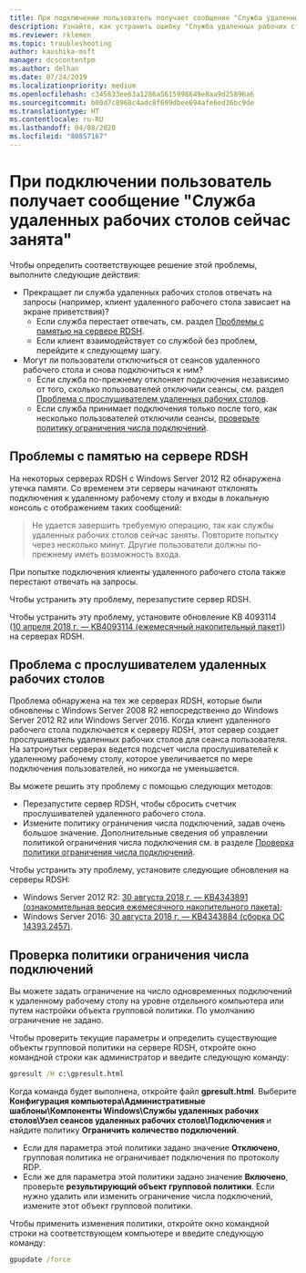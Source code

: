 ```yaml
---
title: При подключении пользователь получает сообщение "Служба удаленных рабочих столов сейчас занята"
description: Узнайте, как устранить ошибку "Служба удаленных рабочих столов сейчас занята" при подключении к удаленному рабочему столу.
ms.reviewer: rklemen
ms.topic: troubleshooting
author: kaushika-msft
manager: dcscontentpm
ms.author: delhan
ms.date: 07/24/2019
ms.localizationpriority: medium
ms.openlocfilehash: c345833ee63a1286a5615998649e8aa9d25896a6
ms.sourcegitcommit: b00d7c8968c4adc8f699dbee694afe6ed36bc9de
ms.translationtype: HT
ms.contentlocale: ru-RU
ms.lasthandoff: 04/08/2020
ms.locfileid: "80857167"
---
```

# <a name="on-connecting-user-receives-remote-desktop-service-is-currently-busy-message"></a>При подключении пользователь получает сообщение "Служба удаленных рабочих столов сейчас занята"

Чтобы определить соответствующее решение этой проблемы, выполните следующие действия:

- Прекращает ли служба удаленных рабочих столов отвечать на запросы (например, клиент удаленного рабочего стола зависает на экране приветствия)?  
   - Если служба перестает отвечать, см. раздел [Проблемы с памятью на сервере RDSH](#rdsh-server-memory-issue).
   - Если клиент взаимодействует со службой без проблем, перейдите к следующему шагу.
- Могут ли пользователи отключиться от сеансов удаленного рабочего стола и снова подключиться к ним?  
   - Если служба по-прежнему отклоняет подключения независимо от того, сколько пользователей отключили сеансы, см. раздел [Проблема с прослушивателем удаленных рабочих столов](#rd-listener-issue).
   - Если служба принимает подключения только после того, как несколько пользователей отключили сеансы, [проверьте политику ограничения числа подключений](#check-the-connection-limit-policy).

## <a name="rdsh-server-memory-issue"></a>Проблемы с памятью на сервере RDSH

На некоторых серверах RDSH с Windows Server 2012 R2 обнаружена утечка памяти. Со временем эти серверы начинают отклонять подключения к удаленному рабочему столу и входы в локальную консоль с отображением таких сообщений:

> Не удается завершить требуемую операцию, так как службы удаленных рабочих столов сейчас заняты. Повторите попытку через несколько минут. Другие пользователи должны по-прежнему иметь возможность входа.

При попытке подключения клиенты удаленного рабочего стола также перестают отвечать на запросы.

Чтобы устранить эту проблему, перезапустите сервер RDSH.

Чтобы устранить эту проблему, установите обновление KB 4093114 ([10 апреля 2018 г. — KB4093114 (ежемесячный накопительный пакет)](https://support.microsoft.com/help/4093114/)) на серверах RDSH.

## <a name="rd-listener-issue"></a>Проблема с прослушивателем удаленных рабочих столов

Проблема обнаружена на тех же серверах RDSH, которые были обновлены с Windows Server 2008 R2 непосредственно до Windows Server 2012 R2 или Windows Server 2016. Когда клиент удаленного рабочего стола подключается к серверу RDSH, этот сервер создает прослушиватель удаленных рабочих столов для сеанса пользователя. На затронутых серверах ведется подсчет числа прослушивателей к удаленному рабочему столу, которое увеличивается по мере подключения пользователей, но никогда не уменьшается.

Вы можете решить эту проблему с помощью следующих методов:

  - Перезапустите сервер RDSH, чтобы сбросить счетчик прослушивателей удаленного рабочего стола.
  - Измените политику ограничения числа подключений, задав очень большое значение. Дополнительные сведения об управлении политикой ограничения числа подключения см. в разделе [Проверка политики ограничения числа подключений](#check-the-connection-limit-policy).

Чтобы устранить эту проблему, установите следующие обновления на серверы RDSH:

  - Windows Server 2012 R2: [30 августа 2018 г. — KB4343891 (ознакомительная версия ежемесячного накопительного пакета)](https://support.microsoft.com/help/4343891/windows-81-update-kb4343891);
  - Windows Server 2016: [30 августа 2018 г. — KB4343884 (сборка ОС 14393.2457)](https://support.microsoft.com/help/4343884/windows-10-update-kb4343884).

## <a name="check-the-connection-limit-policy"></a>Проверка политики ограничения числа подключений

Вы можете задать ограничение на число одновременных подключений к удаленному рабочему столу на уровне отдельного компьютера или путем настройки объекта групповой политики. По умолчанию ограничение не задано.

Чтобы проверить текущие параметры и определить существующие объекты групповой политики на сервере RDSH, откройте окно командной строки как администратор и введите следующую команду:
  
```cmd
gpresult /H c:\gpresult.html
```
   
Когда команда будет выполнена, откройте файл **gpresult.html**. Выберите **Конфигурация компьютера\\Административные шаблоны\\Компоненты Windows\\Службы удаленных рабочих столов\\Узел сеансов удаленных рабочих столов\\Подключения** и найдите политику **Ограничить количество подключений**.

  - Если для параметра этой политики задано значение **Отключено**, групповая политика не ограничивает подключения по протоколу RDP.
  - Если же для параметра этой политики задано значение **Включено**, проверьте **результирующий объект групповой политики**. Если нужно удалить или изменить ограничение числа подключений, измените этот объект групповой политики.

Чтобы применить изменения политики, откройте окно командной строки на соответствующем компьютере и введите следующую команду:
  
```cmd
gpupdate /force
```
  
